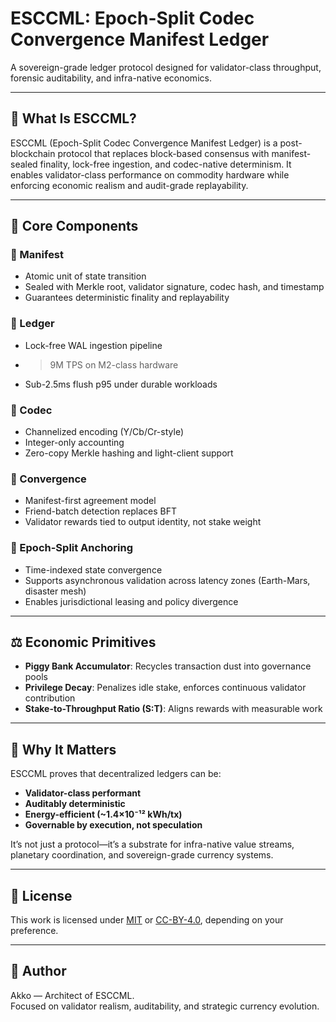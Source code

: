 # ESCCML: Epoch-Split Codec Convergence Manifest Ledger

A sovereign-grade ledger protocol designed for validator-class throughput, forensic auditability, and infra-native economics.

---

## 🧠 What Is ESCCML?

ESCCML (Epoch-Split Codec Convergence Manifest Ledger) is a post-blockchain protocol that replaces block-based consensus with manifest-sealed finality, lock-free ingestion, and codec-native determinism. It enables validator-class performance on commodity hardware while enforcing economic realism and audit-grade replayability.

---

## 🔩 Core Components

### 🔹 Manifest
- Atomic unit of state transition
- Sealed with Merkle root, validator signature, codec hash, and timestamp
- Guarantees deterministic finality and replayability

### 🔹 Ledger
- Lock-free WAL ingestion pipeline
- >9M TPS on M2-class hardware
- Sub-2.5ms flush p95 under durable workloads

### 🔹 Codec
- Channelized encoding (Y/Cb/Cr-style)
- Integer-only accounting
- Zero-copy Merkle hashing and light-client support

### 🔹 Convergence
- Manifest-first agreement model
- Friend-batch detection replaces BFT
- Validator rewards tied to output identity, not stake weight

### 🔹 Epoch-Split Anchoring
- Time-indexed state convergence
- Supports asynchronous validation across latency zones (Earth-Mars, disaster mesh)
- Enables jurisdictional leasing and policy divergence

---

## ⚖️ Economic Primitives

- **Piggy Bank Accumulator**: Recycles transaction dust into governance pools
- **Privilege Decay**: Penalizes idle stake, enforces continuous validator contribution
- **Stake-to-Throughput Ratio (S:T)**: Aligns rewards with measurable work

---

## 🚀 Why It Matters

ESCCML proves that decentralized ledgers can be:

- **Validator-class performant**
- **Auditably deterministic**
- **Energy-efficient (~1.4×10⁻¹² kWh/tx)**
- **Governable by execution, not speculation**

It’s not just a protocol—it’s a substrate for infra-native value streams, planetary coordination, and sovereign-grade currency systems.

---

## 📜 License

This work is licensed under [MIT](LICENSE) or [CC-BY-4.0](https://creativecommons.org/licenses/by/4.0/), depending on your preference.

---

## 🧭 Author

Akko — Architect of ESCCML.  
Focused on validator realism, auditability, and strategic currency evolution.

